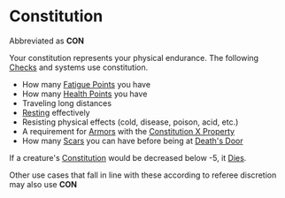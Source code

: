 # Constitution

Abbreviated as **CON**

Your constitution represents your physical endurance. The following [Checks](../../Game%20Procedures/Check.md) and systems use constitution.

- How many [Fatigue Points](../Derived%20Statistics/Fatigue%20Points.md) you have
- How many [Health Points](../Derived%20Statistics/Health%20Points.md) you have 
- Traveling long distances
- [Resting](../../Game%20Procedures/Resting.md) effectively 
- Resisting physical effects (cold, disease, poison, acid, etc.)
- A requirement for [Armors](../../Items/Armor.md) with the [Constitution X Property](../../Items/Individual%20Item%20Cards/Armors/Armor%20Properties/Constitution%20X%20Property.md)
- How many [Scars](../Derived%20Statistics/Scars.md) you can have before being at [Death's Door](../../Conditions/Death's%20Door.md)

If a creature's [Constitution](Constitution.md) would be decreased below -5, it [Dies](../../Conditions/Dying.md#Dead).

Other use cases that fall in line with these according to referee discretion may also use **CON**